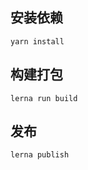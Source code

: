 ## 安装依赖

```shell
yarn install
```



## 构建打包

```shell
lerna run build
```



## 发布

```shell
lerna publish
```


